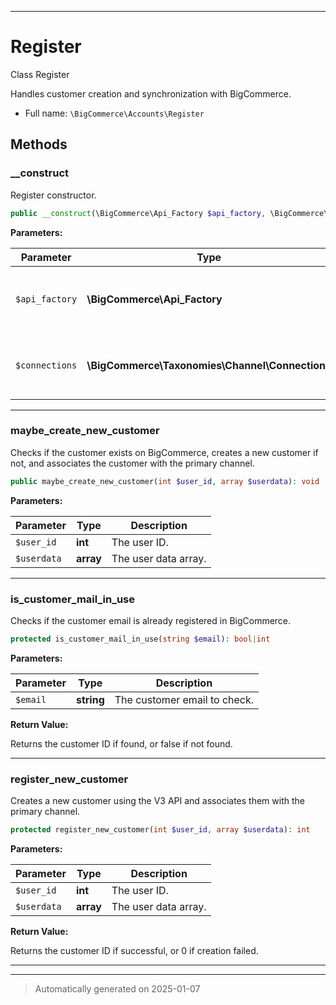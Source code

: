 ***

# Register

Class Register

Handles customer creation and synchronization with BigCommerce.

* Full name: `\BigCommerce\Accounts\Register`




## Methods


### __construct

Register constructor.

```php
public __construct(\BigCommerce\Api_Factory $api_factory, \BigCommerce\Taxonomies\Channel\Connections $connections): mixed
```








**Parameters:**

| Parameter | Type | Description |
|-----------|------|-------------|
| `$api_factory` | **\BigCommerce\Api_Factory** | The API factory for interacting with BigCommerce&#039;s API. |
| `$connections` | **\BigCommerce\Taxonomies\Channel\Connections** | The connections instance for managing channels. |





***

### maybe_create_new_customer

Checks if the customer exists on BigCommerce, creates a new customer if not,
and associates the customer with the primary channel.

```php
public maybe_create_new_customer(int $user_id, array $userdata): void
```








**Parameters:**

| Parameter | Type | Description |
|-----------|------|-------------|
| `$user_id` | **int** | The user ID. |
| `$userdata` | **array** | The user data array. |





***

### is_customer_mail_in_use

Checks if the customer email is already registered in BigCommerce.

```php
protected is_customer_mail_in_use(string $email): bool|int
```








**Parameters:**

| Parameter | Type | Description |
|-----------|------|-------------|
| `$email` | **string** | The customer email to check. |


**Return Value:**

Returns the customer ID if found, or false if not found.




***

### register_new_customer

Creates a new customer using the V3 API and associates them with the primary channel.

```php
protected register_new_customer(int $user_id, array $userdata): int
```








**Parameters:**

| Parameter | Type | Description |
|-----------|------|-------------|
| `$user_id` | **int** | The user ID. |
| `$userdata` | **array** | The user data array. |


**Return Value:**

Returns the customer ID if successful, or 0 if creation failed.




***


***
> Automatically generated on 2025-01-07
